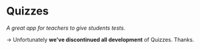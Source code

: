 # Quizzes

*A great app for teachers to give students tests.*

→ Unfortunately **we've discontinued all development** of Quizzes. Thanks.
